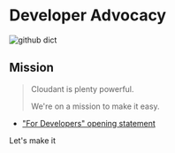 # Developer Advocacy

![github dict](http://eggchair.maxthayer.org/api/BUADXETCIAEokzE.png/img)


## Mission

> Cloudant is plenty powerful.
>
> We're on a mission to make it easy.

- ["For Developers" opening statement](https://cloudant.com/for-developers/)


Let's make it

